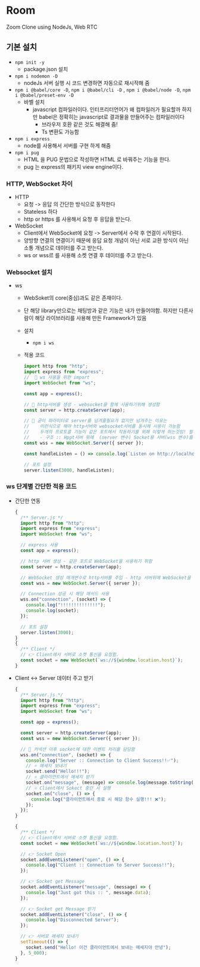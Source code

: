 # Room

Zoom Clone using NodeJs, Web RTC

## 기본 설치

- `npm init -y`
  - package.json 설치
- `npm i nodemon -D`
  - nodeJs 서버 실행 시 코드 변경하면 자동으로 재시작해 줌
- `npm i @babel/core -D`, `npm i @babel/cli -D` , `npm i @babel/node -D`, `npm i @babel/preset-env -D`
  - 바벨 설치
    - javascript 컴파일러이다. 인터프리터언어가 왜 컴파일러가 필요할까 하지만 babel은 정확히는 javascript로 결과물을 만들어주는 컴파일러이다
      - 브라우저 호환 같은 것도 해결해 줌!
      - Ts 변환도 가능함
- `npm i express`
  - node를 사용해서 서버를 구현 하게 해줌
- `npm i pug`
  - HTML 을 PUG 문법으로 작성하면 HTML 로 바꿔주는 기능을 한다.
  - pug 는 express의 패키지 view engine이다.

### HTTP, WebSocket 차이

- HTTP
  - 요청 -> 응답 의 간단한 방식으로 동작한다
  - Stateless 하다
  - http or https 를 사용해서 요청 후 응답을 받는다.
- WebSocket
  - Client에서 WebSocket에 요청 -> Server에서 수락 후 연결이 시작된다.
  - 양방향 연결의 연결이기 때문에 응답 요청 개념이 아닌 서로 교환 방식이 아닌 소통 개념으로 데이터를 주고 받는다.
  - ws or wss르 를 사용해 소켓 연결 후 데이터를 주고 받는다.

### Websocket 설치

- ws

  - WebSoket의 core(중심)과도 같은 존재이다.
  - 단 해당 library만으로는 채팅방과 같은 기능은 내가 만들어야함. 하지만 다른사람이 해당 라이브러리를 사용해 만든 Framework가 있음
  - 설치
    - `npm i ws`
  - 적용 코드

    ```javascript
    import http from "http";
    import express from "express";
    //  💬 ws 사용을 위한 import
    import WebSocket from "ws";

    const app = express();

    // 💬 http서버를 생성 - websocket을 함께 사용하기위해 생성함
    const server = http.createServer(app);

    // 💬 굳이 파라미터로 server를 넘겨줄필요가 없지만 넘겨주는 이유는
    //    이런식으로 해야 http서버와 websocket서버를 동시에 사용이 가능함
    //    두개의 프로토콜 기능이 같은 포트에서 작동하기를 위해 이렇게 하는것임! 필수가 아니다 절대로!!
    //    - 구조 :: Hppt서버 위에  (server 변수) Socket용 서버(wss 변수)를 올린 것이다.
    const wss = new WebSocket.Server({ server });

    const handleListen = () => console.log(`Listen on http://localhost:3000`);

    // 포트 설정
    server.listen(3000, handleListen);
    ```

### ws 단계별 간단한 적용 코드

- 간단한 연동

  ```javascript
  {
    /** Server.js */
    import http from "http";
    import express from "express";
    import WebSocket from "ws";

    // express 사용
    const app = express();

    // http 서버 생성 - 같은 포트로 WebSocket을 사용하기 위함
    const server = http.createServer(app);

    // WebSocket 생성 매개변수로 http서버를 주입 - http 서버위에 WebSocket을 올림
    const wss = new WebSocket.Server({ server });

    // Connection 성공 시 해당 매서드 사용
    wss.on("connection", (socket) => {
      console.log("!!!!!!!!!!!!!!");
      console.log(socket);
    });

    // 포트 설정
    server.listen(3000);
  }
  {
    /** Client */
    // 👉 Client에서 서버로 소켓 통신을 요청함.
    const socket = new WebSocket(`ws://${window.location.host}`);
  }
  ```

- Client <-> Server 데이터 주고 받기

  ```javascript
  {
    /** Server.js */
    import http from "http";
    import express from "express";
    import WebSocket from "ws";

    const app = express();

    const server = http.createServer(app);
    const wss = new WebSocket.Server({ server });

    // 💬 커넥션 이후 socket에 대한 이벤트 처리를 담당함
    wss.on("connection", (socket) => {
      console.log("Server :: Connection to Client Success!!✅");
      // ⭐️ 메세지 보내기
      socket.send("Hello!!!");
      // ⭐️ 클라이언트에서 메세지 받기
      socket.on("message", (message) => console.log(message.toString("utf8")));
      // ⭐️ Client에서 Sokect 중단 시 실행
      socket.on("close", () => {
        console.log("클라이언트에서 종료 시 해당 함수 실행!!! ❌");
      });
    });
  }

  {
    /** Client */
    // 👉 Client에서 서버로 소켓 통신을 요청함.
    const socket = new WebSocket(`ws://${window.location.host}`);

    // 👉 Socket Open
    socket.addEventListener("open", () => {
      console.log("Client :: Connection to Server Success!!");
    });

    // 👉 Socket get Message
    socket.addEventListener("message", (message) => {
      console.log("Just got this :: ", message.data);
    });

    // 👉 Socket get Message 받기
    socket.addEventListener("close", () => {
      console.log("Disconnected Server");
    });

    // 👉 서버로 메세지 보내기
    setTimeout(() => {
      socket.send("Hello! 이건 클라이언트에서 보내는 메세지야 안녕");
    }, 5_000);
  }
  ```
